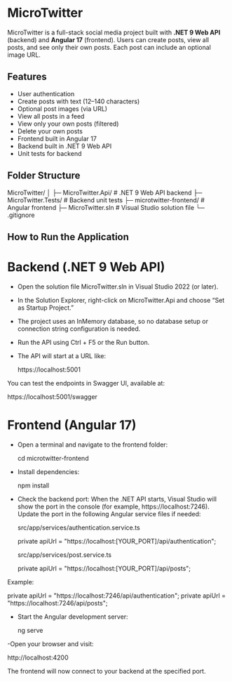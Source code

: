 # MicroTwitter

MicroTwitter is a full-stack social media project built with **.NET 9 Web API** (backend) and **Angular 17** (frontend). Users can create posts, view all posts, and see only their own posts. Each post can include an optional image URL.

## Features

- User authentication
- Create posts with text (12–140 characters)
- Optional post images (via URL)
- View all posts in a feed
- View only your own posts (filtered)
- Delete your own posts
- Frontend built in Angular 17
- Backend built in .NET 9 Web API
- Unit tests for backend

## Folder Structure

MicroTwitter/
│
├─ MicroTwitter.Api/ # .NET 9 Web API backend
├─ MicroTwitter.Tests/ # Backend unit tests
├─ microtwitter-frontend/ # Angular frontend
├─ MicroTwitter.sln # Visual Studio solution file
└─ .gitignore

## How to Run the Application

 # Backend (.NET 9 Web API)

- Open the solution file MicroTwitter.sln in Visual Studio 2022 (or later).

- In the Solution Explorer, right-click on MicroTwitter.Api and choose “Set as Startup Project.”

- The project uses an InMemory database, so no database setup or connection string configuration is needed.

- Run the API using Ctrl + F5 or the Run button.

- The API will start at a URL like:

   https://localhost:5001


You can test the endpoints in Swagger UI, available at:

https://localhost:5001/swagger

# Frontend (Angular 17)

- Open a terminal and navigate to the frontend folder:

  cd microtwitter-frontend


- Install dependencies:

  npm install


- Check the backend port:
  When the .NET API starts, Visual Studio will show the port in the console (for example, https://localhost:7246).
  Update the port in the following Angular service files if needed:

  src/app/services/authentication.service.ts

  private apiUrl = "https://localhost:[YOUR_PORT]/api/authentication";


  src/app/services/post.service.ts

  private apiUrl = "https://localhost:[YOUR_PORT]/api/posts";


Example:

private apiUrl = "https://localhost:7246/api/authentication";
private apiUrl = "https://localhost:7246/api/posts";


- Start the Angular development server:

  ng serve


-Open your browser and visit:

 http://localhost:4200


The frontend will now connect to your backend at the specified port.
